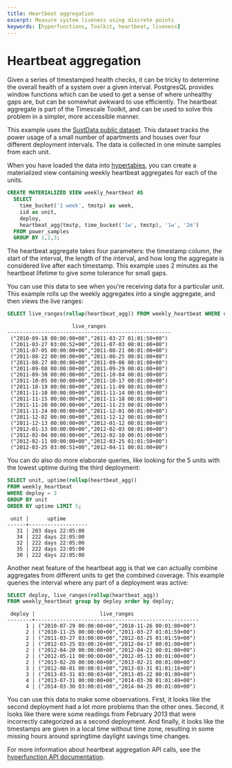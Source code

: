 ```yaml
---
title: Heartbeat aggregation
excerpt: Measure system liveness using discrete points
keywords: [hyperfunctions, Toolkit, heartbeat, liveness]
---
```


# Heartbeat aggregation

Given a series of timestamped health checks, it can be tricky to determine the overall health of
a system over a given interval. PostgresQL provides window functions which can be used to get a
sense of where unhealthy gaps are, but can be somewhat awkward to use efficiently. 
The heartbeat aggregate is part of the Timescale Toolkit, and can be used to 
solve this problem in a simpler,
more accessible manner.

This example uses the [SustData public dataset][sustdata]. This dataset
tracks the power usage of a small number of apartments and houses over four different deployment
intervals. The data is collected in one minute samples from each unit.

When you have loaded the data into [hypertables][hypertables], you can create a materialized
view containing weekly heartbeat aggregates for each of the units.

```sql
CREATE MATERIALIZED VIEW weekly_heartbeat AS
  SELECT 
    time_bucket('1 week', tmstp) as week,
    iid as unit,
    deploy,
    heartbeat_agg(tmstp, time_bucket('1w', tmstp), '1w', '2m') 
  FROM power_samples
  GROUP BY 1,2,3;
```

The heartbeat aggregate takes four parameters: the timestamp column, the start of the
interval, the length of the interval, and how long the aggregate is considered live after each
timestamp. This example uses 2 minutes as the heartbeat lifetime to give some tolerance
for small gaps.

You can use this data to see when you're receiving data for a particular unit. This example
rolls up the weekly aggregates into a single aggregate, and then views the live ranges:

```sql
SELECT live_ranges(rollup(heartbeat_agg)) FROM weekly_heartbeat WHERE unit = 17;
```

```output
                     live_ranges                     
-----------------------------------------------------
 ("2010-09-18 00:00:00+00","2011-03-27 01:01:50+00")
 ("2011-03-27 03:00:52+00","2011-07-03 00:01:00+00")
 ("2011-07-05 00:00:00+00","2011-08-21 00:01:00+00")
 ("2011-08-22 00:00:00+00","2011-08-25 00:01:00+00")
 ("2011-08-27 00:00:00+00","2011-09-06 00:01:00+00")
 ("2011-09-08 00:00:00+00","2011-09-29 00:01:00+00")
 ("2011-09-30 00:00:00+00","2011-10-04 00:01:00+00")
 ("2011-10-05 00:00:00+00","2011-10-17 00:01:00+00")
 ("2011-10-19 00:00:00+00","2011-11-09 00:01:00+00")
 ("2011-11-10 00:00:00+00","2011-11-14 00:01:00+00")
 ("2011-11-15 00:00:00+00","2011-11-18 00:01:00+00")
 ("2011-11-20 00:00:00+00","2011-11-23 00:01:00+00")
 ("2011-11-24 00:00:00+00","2011-12-01 00:01:00+00")
 ("2011-12-02 00:00:00+00","2011-12-12 00:01:00+00")
 ("2011-12-13 00:00:00+00","2012-01-12 00:01:00+00")
 ("2012-01-13 00:00:00+00","2012-02-03 00:01:00+00")
 ("2012-02-04 00:00:00+00","2012-02-10 00:01:00+00")
 ("2012-02-11 00:00:00+00","2012-03-25 01:01:50+00")
 ("2012-03-25 03:00:51+00","2012-04-11 00:01:00+00")
```

You can do also do more elaborate queries, like looking for the 5 units with the lowest uptime
during the third deployment:

```sql
SELECT unit, uptime(rollup(heartbeat_agg))
FROM weekly_heartbeat
WHERE deploy = 3
GROUP BY unit
ORDER BY uptime LIMIT 5;
```

```output
 unit |      uptime       
------+-------------------
   31 | 203 days 22:05:00
   34 | 222 days 22:05:00
   32 | 222 days 22:05:00
   35 | 222 days 22:05:00
   30 | 222 days 22:05:00
```

Another neat feature of the heartbeat agg is that we can actually combine aggregates from different
units to get the combined coverage. This example queries the interval where any part of a
deployment was active:

```sql
SELECT deploy, live_ranges(rollup(heartbeat_agg)) 
FROM weekly_heartbeat group by deploy order by deploy;
```

```output
 deploy |                     live_ranges                     
--------+-----------------------------------------------------
      1 | ("2010-07-29 00:00:00+00","2010-11-26 00:01:00+00")
      2 | ("2010-11-25 00:00:00+00","2011-03-27 01:01:59+00")
      2 | ("2011-03-27 03:00:00+00","2012-03-25 01:01:59+00")
      2 | ("2012-03-25 03:00:26+00","2012-04-17 00:01:00+00")
      2 | ("2012-04-20 00:00:00+00","2012-04-21 00:01:00+00")
      2 | ("2012-05-11 00:00:00+00","2012-05-13 00:01:00+00")
      2 | ("2013-02-20 00:00:00+00","2013-02-21 00:01:00+00")
      3 | ("2012-08-01 00:00:01+00","2013-03-31 01:01:16+00")
      3 | ("2013-03-31 03:00:03+00","2013-05-22 00:01:00+00")
      4 | ("2013-07-31 00:00:00+00","2014-03-30 01:01:49+00")
      4 | ("2014-03-30 03:00:01+00","2014-04-25 00:01:00+00")
```

You can use this data to make some observations. First, it looks like the second deployment had a lot
more problems than the other ones. Second, it looks like there were some readings from February
2013 that were incorrectly categorized as a second deployment. And finally, it looks like the
timestamps are given in a local time without time zone, resulting in some missing hours around
springtime daylight savings time changes.

For more information about heartbeat aggregation API calls, see the
[hyperfunction API documentation][hyperfunctions-api-heartbeat-agg].

[sustdata]: https://osf.io/2ac8q/
[hypertables]: /timescaledb/:currentVersion:/overview/core-concepts/hypertables-and-chunks/hypertable-architecture/
[hyperfunctions-api-heartbeat-agg]: /api/:currentVersion:/hyperfunctions/state-tracking/heartbeat_agg/
